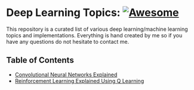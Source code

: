 # Deep Learning Topics: [![Awesome](https://awesome.re/badge.svg)](https://awesome.re)
This repository is a curated list of various deep learning/machine learning topics and implementations. Everything is hand created by me so if you have any questions do not hesitate to contact me.

## Table of Contents
 - [Convolutional Neural Networks Explained](Resources/Convolutional-Neural-Networks-Explained)
 - [Reinforcement Learning Explained Using Q Learning](Resources/Reinforcement-Learning-Explained-Using_QLearning)
